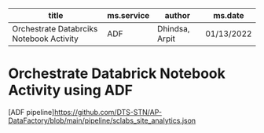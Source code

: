 
| title  | ms.service|  author  | ms.date |
| --- | --- | --- | --- 
|Orchestrate Databrciks Notebook Activity  |ADF | Dhindsa, Arpit| 01/13/2022| 







# Orchestrate Databrick Notebook Activity using ADF


[ADF pipeline]https://github.com/DTS-STN/AP-DataFactory/blob/main/pipeline/sclabs_site_analytics.json




